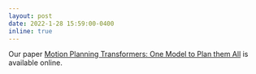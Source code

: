```yaml
---
layout: post
date: 2022-1-28 15:59:00-0400
inline: true
---
```


Our paper [Motion Planning Transformers: One Model to Plan them All](https://openreview.net/pdf?id=6Jf6HX4MoLH) is available online.